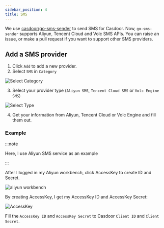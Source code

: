 ```yaml
---
sidebar_position: 4
title: SMS
---
```


We use [casdoor/go-sms-sender](https://github.com/casdoor/go-sms-sender) to send SMS for Casdoor. Now, `go-sms-sender` supports Aliyun, Tencent Cloud and Volc SMS APIs. You can raise an issue, or make a pull request if you want to support other SMS providers.

## Add a SMS provider

1. Click `Add` to add a new provider.
2. Select `SMS` in `Category`

![Select Category](/img/providers/selectcategory.png)

3. Select your provider type (`Aliyun SMS`, `Tencent Cloud SMS` or `Volc Engine SMS`)

![Select Type](/img/providers/selecttype.png)

4. Get your information from Aliyun, Tencent Cloud or Volc Engine and fill them out.

### Example

:::note

Here, I use Aliyun SMS service as an example

:::

After I logged in my Aliyun workbench, click AccessKey to create ID and Secret.

![aliyun workbench](/img/providers/aliyunsms.png)

By creating AccessKey, I get my AccessKey ID and AccessKey Secret:

![AccessKey](/img/providers/accesskey.png)

Fill the `AccessKey ID` and `AccessKey Secret` to Casdoor `Client ID` and `Client Secret`.